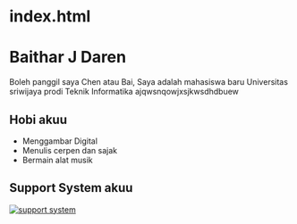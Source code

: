 # index.html
<!DOCTYPE html>
<html lang="id">
 <head>
   <meta charset="UTF-8" />
  <title>Tentang saya</title>
 </head>
  <body>
    <h1> Baithar J Daren</h1>
    <p> Boleh panggil saya Chen atau Bai, Saya adalah mahasiswa baru Universitas sriwijaya prodi Teknik Informatika ajqwsnqowjxsjkwsdhdbuew </p>
    <h2>Hobi akuu</h2>
    <ul>
      <li> Menggambar Digital </li>
      <li> Menulis cerpen dan sajak </li>
      <li> Bermain alat musik </li>
    </ul>
    
   <h2> Support System akuu</h2>
   <a href="https://www.instagram.com/chen.jumawa_?igsh=MTFudGxiYWgyenVqMA=="> <img src="https://win.gg/wp-content/uploads/2025/02/wuwa-phoebe-guide.jpg.webp" alt="support system" 
                                                                              </a>                                                                          
  </body>

  </html>
